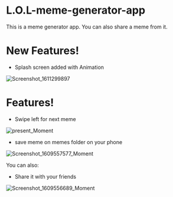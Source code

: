 # L.O.L-meme-generator-app

This is a meme generator app. You can also share a meme from it. 

# New Features!
  - Splash screen added with Animation 
  
  ![Screenshot_1611299897](https://user-images.githubusercontent.com/71203077/105531049-c02c8300-5d0e-11eb-801d-9956c4d0717d.png)


# Features!

  - Swipe left for next meme
  
  
  ![present_Moment](https://user-images.githubusercontent.com/71203077/103450502-9c60b900-4cdd-11eb-9b8f-47985822ef27.jpg)
  
  
  
  - save meme on memes folder on your phone
  
  
  ![Screenshot_1609557577_Moment](https://user-images.githubusercontent.com/71203077/103450529-f06b9d80-4cdd-11eb-8645-109e90eb46ed.jpg)



You can also:

  - Share it with your friends
  
  
  ![Screenshot_1609556689_Moment](https://user-images.githubusercontent.com/71203077/103450536-12652000-4cde-11eb-938c-97692fab2ef3.jpg)

